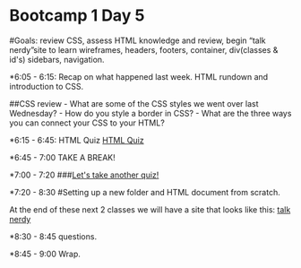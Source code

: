 Bootcamp 1 Day 5
=================

#Goals: review CSS, assess HTML knowledge and review, begin “talk nerdy”site to learn wireframes, headers, footers, container, div(classes & id's) sidebars, navigation.

*6:05 - 6:15: Recap on what happened last week. HTML rundown and introduction to CSS.

##CSS review
	- What are some of the CSS styles we went over last Wednesday?
	- How do you style a border in CSS? 
	- What are the three ways you can connect your CSS to your HTML?

*6:15 - 6:45: HTML Quiz [HTML Quiz](http://tinyurl.com/lxjewvy)

*6:45 - 7:00 TAKE A BREAK!

*7:00 - 7:20 
###[Let's take another quiz!]()

*7:20 - 8:30 #Setting up a new folder and HTML document from scratch.

At the end of these next 2 classes we will have a site that looks like this: [talk nerdy](talknerdy.net)

*8:30 - 8:45 questions.

*8:45 - 9:00 Wrap. 
